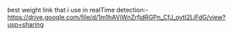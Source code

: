 best weight link that i use in realTime detection:-  https://drive.google.com/file/d/1m1hAViWnZrfjdRGPn_CfJ_ovtI2LjFdG/view?usp=sharing
